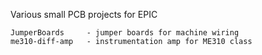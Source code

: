 Various small PCB projects for EPIC

    JumperBoards     - jumper boards for machine wiring
	me310-diff-amp   - instrumentation amp for ME310 class
	
	
